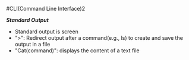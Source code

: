 #CLI(Command Line Interface)2

***Standard Output***
- Standard output is screen
- ">": Redirect output after a command(e.g., ls) to create and save the output in a file
- "Cat(command)": displays the content of a text file
